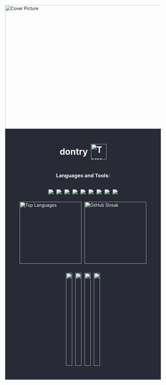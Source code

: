 <img src="https://www.nasa.gov/sites/default/files/thumbnails/image/pia23645_pbd_main-16.jpg" alt="Cover Picture" width="960" height="400">
<div style="background-color: #282a36; padding: 10px;">
  <h1 style="color: #f8f8f2; display: flex; align-items: center; justify-content: center;">
    dontry <img src="https://chemnitzer.linux-tage.de/2019/static/img/box/tuxel.gif" alt="Tuxel" width="50" height="50" style="margin-left: 10px;">
  </h1>
  <div style="background-color: #282a36; color: #f8f8f2; display: flex; flex-direction: column; align-items: center;">
    <h3>Languages and Tools:</h3>
    <p style="display: flex; flex-wrap: wrap; justify-content: center;">
      <img src="https://img.shields.io/badge/-C-555555?style=flat-square&logo=c&logoColor=white" style="margin: 5px;"/>
      <img src="https://img.shields.io/badge/-C++-00599C?style=flat-square&logo=c%2B%2B&logoColor=white" style="margin: 5px;"/>
      <img src="https://img.shields.io/badge/-Flutter-02569B?style=flat-square&logo=flutter&logoColor=white" style="margin: 5px;"/>
      <img src="https://img.shields.io/badge/-Git-F05032?style=flat-square&logo=git&logoColor=white" style="margin: 5px;"/>
      <img src="https://img.shields.io/badge/-Java-007396?style=flat-square&logo=java&logoColor=white" style="margin: 5px;"/>
      <img src="https://img.shields.io/badge/-Linux-FCC624?style=flat-square&logo=linux&logoColor=white" style="margin: 5px;"/>
      <img src="https://img.shields.io/badge/-MariaDB-003545?style=flat-square&logo=mariadb&logoColor=white" style="margin: 5px;"/>
      <img src="https://img.shields.io/badge/-MS%20SQL%20Server-CC2927?style=flat-square&logo=microsoft%20sql%20server&logoColor=white" style="margin: 5px;"/>
      <img src="https://img.shields.io/badge/-MySQL-4479A1?style=flat-square&logo=mysql&logoColor=white" style="margin: 5px;"/>
    </p>
    <div style="display: flex; flex-wrap: wrap; justify-content: center; align-items: center; margin-bottom: 20px;">
      <img src="https://github-readme-stats.vercel.app/api/top-langs/?username=xuantruongit32&theme=dracula" alt="Top Languages" style="margin: 5px; height: 200px;"/>
      <img src="https://github-readme-streak-stats.herokuapp.com/?user=xuantruongit32&theme=dracula" alt="GitHub Streak" style="margin: 5px; height: 200px;"/>
    </div>
    <div style="display: flex; flex-wrap: wrap; justify-content: center; align-items: center; height: 300px; margin-bottom: 40px;">
      <a href="https://github.com/xuantruongit32/Remap-keyboard" style="margin: 5px;">
        <img src="https://github-readme-stats.anuraghazra1.vercel.app/api/pin/?username=xuantruongit32&repo=Remap-keyboard&theme=tokyonight" style="height: 100%;"/>
      </a>
      <a href="https://github.com/xuantruongit32/cleantiktok" style="margin: 5px;">
        <img src="https://github-readme-stats.anuraghazra1.vercel.app/api/pin/?username=xuantruongit32&repo=cleantiktok&theme=tokyonight" style="height: 100%;"/>
      </a>
       <a href="https://github.com/xuantruongit32/fym" style="margin: 5px;">
        <img src="https://github-readme-stats.anuraghazra1.vercel.app/api/pin/?username=xuantruongit32&repo=fym&theme=nightowl" style="height: 100%;"/>
      </a>
       <a href="https://github.com/xuantruongit32/taixiu_app" style="margin: 5px;">
        <img src="https://github-readme-stats.anuraghazra1.vercel.app/api/pin/?username=xuantruongit32&repo=taixiu_app&theme=nightowl" style="height: 100%;"/>
      </a>
    </div>
  </div>
</div>
